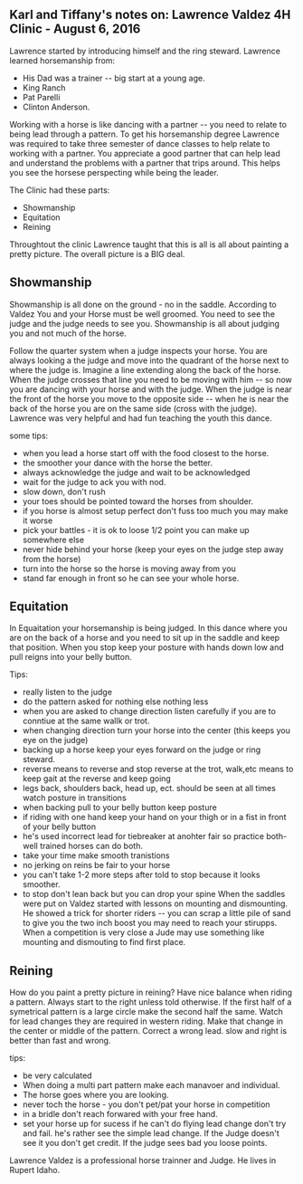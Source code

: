 
## Karl and Tiffany's notes on: Lawrence Valdez 4H Clinic - August 6, 2016



Lawrence started by introducing himself and the ring steward.   Lawrence learned horsemanship from:  

  * His Dad was a trainer -- big start at a young age.
  * King Ranch
  * Pat Parelli
  * Clinton Anderson. 
  
Working with a horse is like dancing with a partner -- you need to relate to being lead through a pattern. To get his horsemanship degree Lawrence was required to take three semester of dance classes to help relate to working with a partner.  You appreciate a good partner that can help lead and understand the problems with a partner that trips around.  This helps you see the horsese perspecting while being the leader.

The Clinic had these parts:

 * Showmanship
 * Equitation 
 * Reining

Throughtout the clinic Lawrence taught that this is all is all about painting a pretty picture. The overall picture is a BIG deal.

## Showmanship 
Showmanship is all done on the ground - no in the saddle.   According to Valdez You and your Horse must be well groomed.  You need to see the judge and the judge needs to see you. Showmanship is all about judging you and not much of the horse. 

Follow the quarter system when a judge inspects your horse.  You are always looking a the judge and move into the quadrant of the horse next to where the judge is.   Imagine a line extending along the back of the horse.   When the judge crosses that line you need to be moving with him -- so now you are dancing with your horse and with the judge.  When the judge is near the front of the horse you move to the opposite side -- when he is near the back of the horse you are on the same side (cross with the judge).  Lawrence was very helpful and had fun teaching the youth this dance.

some tips:

 * when you lead a horse start off with the food closest to the horse.
 * the smoother your dance with the horse the better.
 * always acknowledge the judge and wait to be acknowledged
 * wait for the judge to ack you with nod.
 * slow down, don't rush
 * your toes should be pointed toward the horses from shoulder.
 * if you horse is almost setup perfect don't fuss too much you may make it worse
 * pick your battles - it is ok to loose 1/2 point you can make up somewhere else
 * never hide behind your horse  (keep your eyes on the judge step away from the horse)
 * turn into the horse so the horse is moving away from you
 * stand far enough in front so he can see your whole horse.
## Equitation 

In Equaitation your horsemanship is being judged.  In this dance where you are on the back of a horse and you need to sit up in the saddle and keep that position.  When you stop keep your posture with hands down low and pull reigns into your belly button.

  Tips:
  * really listen to the judge  
  * do the pattern asked for nothing else nothing less
  * when you are asked to change direction listen carefully if you are to conntiue at the same wallk or trot.
  * when changing direction turn your horse into the center (this keeps you eye on the judge)
  * backing up a horse keep your eyes forward on the judge or ring steward.
  * reverse means to reverse and stop   reverse at the trot, walk,etc means to keep gait at the reverse and keep going
  * legs back, shoulders back, head up, ect. should be seen at all times watch posture in transitions
  * when backing pull to your belly button keep posture
  * if riding with one hand keep your hand on your thigh or in a fist in front of your belly button
  * he's used incorrect lead for tiebreaker at anohter fair so practice both- well trained horses can do both.
  * take your time make smooth tranistions 
  * no jerking on reins be fair to your horse
  * you can't take 1-2 more steps after told to stop because it looks smoother.
  * to stop don't lean back but you can drop your spine
When the saddles were put on Valdez started with lessons on mounting and dismounting.  He showed a trick for shorter riders -- you can scrap a little pile of sand to give you the two inch boost you may need to reach your stirupps.  When a competition is very close a Jude may use something like mounting and dismouting to find first place.

## Reining

 How do you paint a pretty picture in reining?  Have nice balance when riding a pattern. Always start to the right unless told otherwise.  If the first half of a symetrical pattern is a large circle make the second half the same.  Watch for lead changes they are required in western riding.  Make that change in the center or middle of the pattern.  Correct a wrong lead. slow and right is better than fast and wrong. 

  tips:
   * be very calculated
   * When doing a multi part pattern make each manavoer and individual.
   * The horse goes where you are looking.
   * never toch the horse - you don't pet/pat your horse in competition
   * in a bridle don't reach forwared with your free hand.
   * set your horse up for sucess if he can't do flying lead change don't try and fail. he's rather see the simple lead change.
If the Judge doesn't see it you don't get credit.  If the judge sees bad you loose points.

Lawrence Valdez is a professional horse trainner and Judge. He lives in Rupert Idaho.



